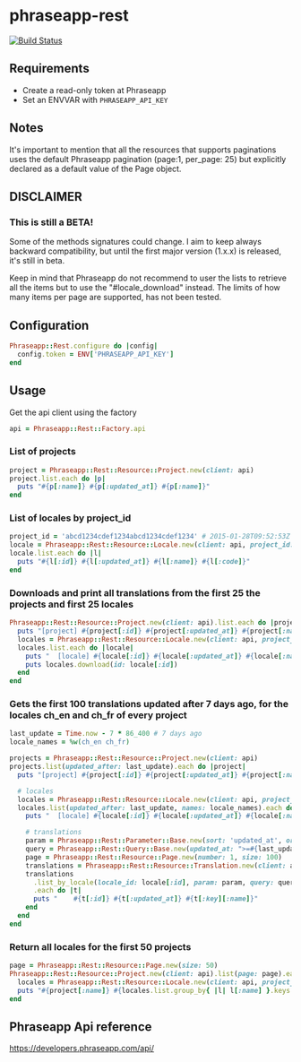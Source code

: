 # phraseapp-rest

[![Build Status](https://travis-ci.org/snepote/phraseapp-rest.svg?branch=master)](https://travis-ci.org/snepote/phraseapp-rest)

## Requirements
- Create a read-only token at Phraseapp
- Set an ENVVAR with `PHRASEAPP_API_KEY`

## Notes
It's important to mention that all the resources that supports paginations uses the default Phraseapp pagination (page:1, per_page: 25) but explicitly declared as a default value of the Page object.

## DISCLAIMER
### This is still a BETA!
Some of the methods signatures could change. I aim to keep always backward compatibility, but until the first major version (1.x.x) is released, it's still in beta.

Keep in mind that Phraseapp do not recommend to user the lists to retrieve all the items but to use the "#locale_download" instead. The limits of how many items per page are supported, has not been tested.

## Configuration
```ruby
Phraseapp::Rest.configure do |config|
  config.token = ENV['PHRASEAPP_API_KEY']
end
```

## Usage
Get the api client using the factory
```ruby
api = Phraseapp::Rest::Factory.api
```
### List of projects
```ruby
project = Phraseapp::Rest::Resource::Project.new(client: api)
project.list.each do |p|
  puts "#{p[:name]} #{p[:updated_at]} #{p[:name]}"
end
```
### List of locales by project_id
```ruby
project_id = 'abcd1234cdef1234abcd1234cdef1234' # 2015-01-28T09:52:53Z My Android Project
locale = Phraseapp::Rest::Resource::Locale.new(client: api, project_id: project_id)
locale.list.each do |l|
  puts "#{l[:id]} #{l[:updated_at]} #{l[:name]} #{l[:code]}"
end
```

### Downloads and print all translations from the first 25 the projects and first 25 locales
```ruby
Phraseapp::Rest::Resource::Project.new(client: api).list.each do |project|
  puts "[project] #{project[:id]} #{project[:updated_at]} #{project[:name]}"
  locales = Phraseapp::Rest::Resource::Locale.new(client: api, project_id: project[:id])
  locales.list.each do |locale|
    puts "  [locale] #{locale[:id]} #{locale[:updated_at]} #{locale[:name]}"
    puts locales.download(id: locale[:id])
  end
end
```

### Gets the first 100 translations updated after 7 days ago, for the locales ch_en and ch_fr of every project
```ruby
last_update = Time.now - 7 * 86_400 # 7 days ago
locale_names = %w(ch_en ch_fr)

projects = Phraseapp::Rest::Resource::Project.new(client: api)
projects.list(updated_after: last_update).each do |project|
  puts "[project] #{project[:id]} #{project[:updated_at]} #{project[:name]}"

  # locales
  locales = Phraseapp::Rest::Resource::Locale.new(client: api, project_id: project[:id])
  locales.list(updated_after: last_update, names: locale_names).each do |locale|
    puts "  [locale] #{locale[:id]} #{locale[:updated_at]} #{locale[:name]}"

    # translations
    param = Phraseapp::Rest::Parameter::Base.new(sort: 'updated_at', order: 'desc')
    query = Phraseapp::Rest::Query::Base.new(updated_at: ">=#{last_update.iso8601}")
    page = Phraseapp::Rest::Resource::Page.new(number: 1, size: 100)
    translations = Phraseapp::Rest::Resource::Translation.new(client: api, project_id: project[:id])
    translations
      .list_by_locale(locale_id: locale[:id], param: param, query: query, page: page)
      .each do |t|
      puts "    #{t[:id]} #{t[:updated_at]} #{t[:key][:name]}"
    end
  end
end
```

### Return all locales for the first 50 projects
```ruby
page = Phraseapp::Rest::Resource::Page.new(size: 50)
Phraseapp::Rest::Resource::Project.new(client: api).list(page: page).each do |project|
  locales = Phraseapp::Rest::Resource::Locale.new(client: api, project_id: project[:id])
  puts "#{project[:name]} #{locales.list.group_by{ |l| l[:name] }.keys.join(' ')}"
end
```

## Phraseapp Api reference
https://developers.phraseapp.com/api/
